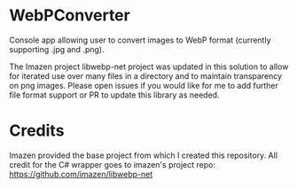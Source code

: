 # WebPConverter
Console app allowing user to convert images to WebP format (currently supporting .jpg and .png).

The Imazen project libwebp-net project was updated in this solution to allow for iterated use over many files in a directory and to maintain transparency on png images. Please open issues if you would like for me to add further file format support or PR to update this library as needed.

# Credits
Imazen provided the base project from which I created this repository. All credit for the C# wrapper goes to imazen's project repo: https://github.com/imazen/libwebp-net

